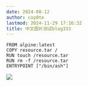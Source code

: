 ```yaml
---
date: 2024-08-12
author: coy0te
lastmod: 2024-11-29 17:16:32
title: 中文图片测试blog333
---
```



```docker
FROM alpine:latest
COPY resource.tar /
RUN touch /resource.tar
RUN rm -f /resource.tar
ENTRYPOINT ["/bin/ash"]
```


![](图片1.png)